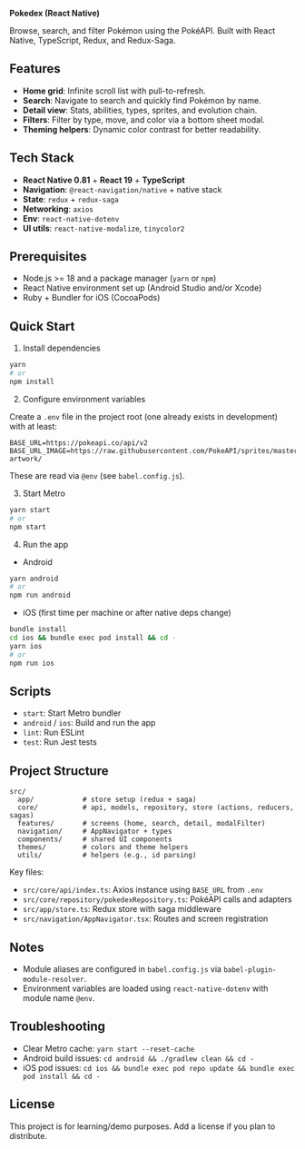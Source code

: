 **Pokedex (React Native)**

Browse, search, and filter Pokémon using the PokéAPI. Built with React Native, TypeScript, Redux, and Redux-Saga.

## Features

- **Home grid**: Infinite scroll list with pull-to-refresh.
- **Search**: Navigate to search and quickly find Pokémon by name.
- **Detail view**: Stats, abilities, types, sprites, and evolution chain.
- **Filters**: Filter by type, move, and color via a bottom sheet modal.
- **Theming helpers**: Dynamic color contrast for better readability.

## Tech Stack

- **React Native 0.81** + **React 19** + **TypeScript**
- **Navigation**: `@react-navigation/native` + native stack
- **State**: `redux` + `redux-saga`
- **Networking**: `axios`
- **Env**: `react-native-dotenv`
- **UI utils**: `react-native-modalize`, `tinycolor2`

## Prerequisites

- Node.js >= 18 and a package manager (`yarn` or `npm`)
- React Native environment set up (Android Studio and/or Xcode)
- Ruby + Bundler for iOS (CocoaPods)

## Quick Start

1) Install dependencies

```sh
yarn
# or
npm install
```

2) Configure environment variables

Create a `.env` file in the project root (one already exists in development) with at least:

```env
BASE_URL=https://pokeapi.co/api/v2
BASE_URL_IMAGE=https://raw.githubusercontent.com/PokeAPI/sprites/master/sprites/pokemon/other/official-artwork/
```

These are read via `@env` (see `babel.config.js`).

3) Start Metro

```sh
yarn start
# or
npm start
```

4) Run the app

- Android

```sh
yarn android
# or
npm run android
```

- iOS (first time per machine or after native deps change)

```sh
bundle install
cd ios && bundle exec pod install && cd -
yarn ios
# or
npm run ios
```

## Scripts

- `start`: Start Metro bundler
- `android` / `ios`: Build and run the app
- `lint`: Run ESLint
- `test`: Run Jest tests

## Project Structure

```
src/
  app/            # store setup (redux + saga)
  core/           # api, models, repository, store (actions, reducers, sagas)
  features/       # screens (home, search, detail, modalFilter)
  navigation/     # AppNavigator + types
  components/     # shared UI components
  themes/         # colors and theme helpers
  utils/          # helpers (e.g., id parsing)
```

Key files:

- `src/core/api/index.ts`: Axios instance using `BASE_URL` from `.env`
- `src/core/repository/pokedexRepository.ts`: PokéAPI calls and adapters
- `src/app/store.ts`: Redux store with saga middleware
- `src/navigation/AppNavigator.tsx`: Routes and screen registration

## Notes

- Module aliases are configured in `babel.config.js` via `babel-plugin-module-resolver`.
- Environment variables are loaded using `react-native-dotenv` with module name `@env`.

## Troubleshooting

- Clear Metro cache: `yarn start --reset-cache`
- Android build issues: `cd android && ./gradlew clean && cd -`
- iOS pod issues: `cd ios && bundle exec pod repo update && bundle exec pod install && cd -`

## License

This project is for learning/demo purposes. Add a license if you plan to distribute.
